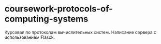 # coursework-protocols-of-computing-systems
Курсовая по протоколам вычислительных систем. Написание сервера с использованием Flasck.
